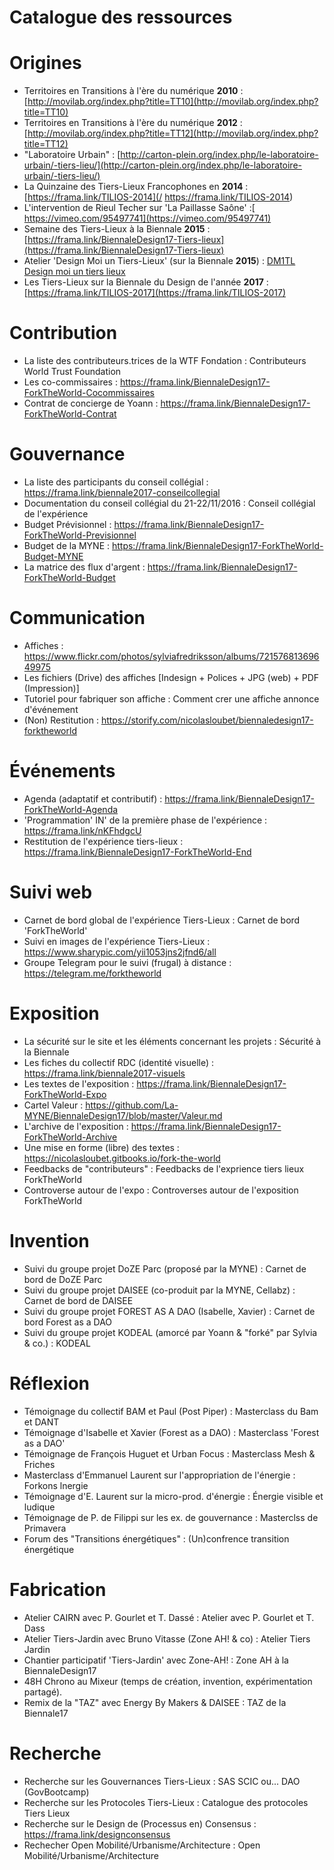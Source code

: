 # Catalogue des ressources

# Origines

* Territoires en Transitions à l'ère du numérique **2010** : [http://movilab.org/index.php?title=TT10](http://movilab.org/index.php?title=TT10)
* Territoires en Transitions à l'ère du numérique **2012** : [http://movilab.org/index.php?title=TT12](http://movilab.org/index.php?title=TT12)
* "Laboratoire Urbain" : [http://carton-plein.org/index.php/le-laboratoire-urbain/-tiers-lieu/](http://carton-plein.org/index.php/le-laboratoire-urbain/-tiers-lieu/)
* La Quinzaine des Tiers-Lieux Francophones en **2014** : [https://frama.link/TILIOS-2014](/ https://frama.link/TILIOS-2014)
* L'intervention de Rieul Techer sur 'La Paillasse Saône' :[ https://vimeo.com/95497741](https://vimeo.com/95497741)
* Semaine des Tiers-Lieux à la Biennale **2015** : [https://frama.link/BiennaleDesign17-Tiers-lieux](https://frama.link/BiennaleDesign17-Tiers-lieux)
* Atelier 'Design Moi un Tiers-Lieux' \(sur la Biennale **2015**\) : [DM1TL Design moi un tiers lieux](https://hackpad.com/2TYhyGkNjje)
* Les Tiers-Lieux sur la Biennale du Design de l'année **2017** : [https://frama.link/TILIOS-2017](https://frama.link/TILIOS-2017)

# Contribution

* La liste des contributeurs.trices de la WTF Fondation : Contributeurs World Trust Foundation
* Les co-commissaires : https://frama.link/BiennaleDesign17-ForkTheWorld-Cocommissaires
* Contrat de concierge de Yoann : https://frama.link/BiennaleDesign17-ForkTheWorld-Contrat

# Gouvernance

* La liste des participants du conseil collégial : https://frama.link/biennale2017-conseilcollegial
* Documentation du conseil collégial du 21-22/11/2016 : Conseil collégial de l'expérience 
* Budget Prévisionnel : https://frama.link/BiennaleDesign17-ForkTheWorld-Previsionnel
* Budget de la MYNE : https://frama.link/BiennaleDesign17-ForkTheWorld-Budget-MYNE
* La matrice des flux d'argent : https://frama.link/BiennaleDesign17-ForkTheWorld-Budget

# Communication

* Affiches : https://www.flickr.com/photos/sylviafredriksson/albums/72157681369649975
* Les fichiers \(Drive\) des affiches \[Indesign + Polices + JPG \(web\) + PDF \(Impression\)\]
* Tutoriel pour fabriquer son affiche : Comment crer une affiche annonce d'événement
* \(Non\) Restitution : https://storify.com/nicolasloubet/biennaledesign17-forktheworld

# Événements

* Agenda \(adaptatif et contributif\) : https://frama.link/BiennaleDesign17-ForkTheWorld-Agenda
* 'Programmation' IN' de la première phase de l'expérience : https://frama.link/nKFhdgcU
* Restitution de l'expérience tiers-lieux : https://frama.link/BiennaleDesign17-ForkTheWorld-End

# Suivi web

* Carnet de bord global de l'expérience Tiers-Lieux : Carnet de bord 'ForkTheWorld'
* Suivi en images de l'expérience Tiers-Lieux : https://www.sharypic.com/yii1053jns2jfnd6/all
* Groupe Telegram pour le suivi \(frugal\) à distance : https://telegram.me/forktheworld

# Exposition

* La sécurité sur le site et les éléments concernant les projets : Sécurité à la Biennale
* Les fiches du collectif RDC \(identité visuelle\) : https://frama.link/biennale2017-visuels
* Les textes de l'exposition : https://frama.link/BiennaleDesign17-ForkTheWorld-Expo
* Cartel Valeur : https://github.com/La-MYNE/BiennaleDesign17/blob/master/Valeur.md
* L'archive de l'exposition : https://frama.link/BiennaleDesign17-ForkTheWorld-Archive
* Une mise en forme \(libre\) des textes  : https://nicolasloubet.gitbooks.io/fork-the-world
* Feedbacks de "contributeurs" : Feedbacks de l'exprience tiers lieux ForkTheWorld
* Controverse autour de l'expo : Controverses autour de l'exposition ForkTheWorld

# Invention

* Suivi du groupe projet DoZE Parc \(proposé par la MYNE\) : Carnet de bord de DoZE Parc
* Suivi du groupe projet DAISEE \(co-produit par la MYNE, Cellabz\) : Carnet de bord de DAISEE
* Suivi du groupe projet FOREST AS A DAO \(Isabelle, Xavier\) : Carnet de bord Forest as a DAO
* Suivi du groupe projet KODEAL \(amorcé par Yoann & "forké" par Sylvia & co.\) : KODEAL

# Réflexion

* Témoignage du collectif BAM et Paul \(Post Piper\) : Masterclass du Bam et DANT 
* Témoignage d'Isabelle et Xavier \(Forest as a DAO\) : Masterclass 'Forest as a DAO'
* Témoignage de François Huguet et Urban Focus : Masterclass Mesh & Friches
* Masterclass d'Emmanuel Laurent sur l'appropriation de l'énergie : Forkons lnergie
* Témoignage d'E. Laurent sur la micro-prod. d'énergie : Énergie visible et ludique
* Témoignage de P. de Filippi sur les ex. de gouvernance : Masterclss de Primavera
* Forum des "Transitions énergétiques" : \(Un\)confrence transition énergétique

# Fabrication

* Atelier CAIRN avec P. Gourlet et T. Dassé : Atelier avec P. Gourlet et T. Dass
* Atelier Tiers-Jardin avec Bruno Vitasse \(Zone AH! & co\) : Atelier Tiers Jardin
* Chantier participatif 'Tiers-Jardin' avec Zone-AH! : Zone AH à la BiennaleDesign17
* 48H Chrono au Mixeur \(temps de création, invention, expérimentation partagé\).
* Remix de la "TAZ" avec Energy By Makers & DAISEE : TAZ de la Biennale17

# Recherche

* Recherche sur les Gouvernances Tiers-Lieux : SAS SCIC ou... DAO \(GovBootcamp\)
* Recherche sur les Protocoles Tiers-Lieux : Catalogue des protocoles Tiers Lieux
* Recherche sur le Design de \(Processus en\) Consensus : https://frama.link/designconsensus
* Rechecher Open Mobilité/Urbanisme/Architecture : Open Mobilité/Urbanisme/Architecture



